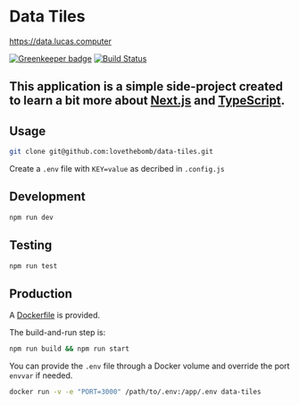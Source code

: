 # Data Tiles

https://data.lucas.computer

[![Greenkeeper badge](https://badges.greenkeeper.io/lovethebomb/data-tiles.svg)](https://greenkeeper.io/) [![Build Status](https://travis-ci.com/lovethebomb/data-tiles.svg?branch=master)](https://travis-ci.com/lovethebomb/data-tiles)

This application is a simple side-project created to learn a bit more about [Next.js](https://github.com/zeit/next.js/) and [TypeScript](https://www.typescriptlang.org).
-
## Usage

```bash
git clone git@github.com:lovethebomb/data-tiles.git
```

Create a `.env` file with `KEY=value` as decribed in `.config.js`

## Development

```bash
npm run dev
```

## Testing

```bash
npm run test
```

## Production

A [Dockerfile](Dockerfile) is provided.

The build-and-run step is:

```bash
npm run build && npm run start
```

You can provide the `.env` file through a Docker volume and override the port `envvar` if needed.

```bash
docker run -v -e "PORT=3000" /path/to/.env:/app/.env data-tiles
```
